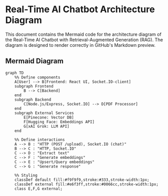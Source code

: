# Real-Time AI Chatbot Architecture Diagram

This document contains the Mermaid code for the architecture diagram of the Real-Time AI Chatbot with Retrieval-Augmented Generation (RAG). The diagram is designed to render correctly in GitHub's Markdown preview.

## Mermaid Diagram

```mermaid
graph TD
    %% Define components
    A[User] --> B[Frontend: React UI, Socket.IO-client]
    subgraph Frontend
        B --> C[Backend]
    end
    subgraph Backend
        C[Node.js/Express, Socket.IO] --> D[PDF Processor]
    end
    subgraph External Services
        E[Pinecone: Vector DB]
        F[Hugging Face: Embeddings API]
        G[xAI Grok: LLM API]
    end

    %% Define interactions
    A --> B : "HTTP (POST /upload), Socket.IO (chat)"
    B --> C : "HTTP, Socket.IO"
    C --> D : "Extract text"
    C --> F : "Generate embeddings"
    C --> E : "Upsert/Query embeddings"
    C --> G : "Generate response"

    %% Styling
    classDef default fill:#f9f9f9,stroke:#333,stroke-width:1px;
    classDef external fill:#e6f3ff,stroke:#0066cc,stroke-width:1px;
    class E,F,G external;
```
